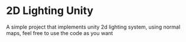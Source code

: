 # 2D Lighting Unity
A simple project that implements unity 2d lighting system, using normal maps, feel free to use the code as you want
